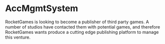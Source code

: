 # AccMgmtSystem
RocketGames is looking to become a publisher of third party games. A number of studios have contacted them with potential games, and therefore RocketGames wants produce a cutting edge publishing platform to manage this venture.
